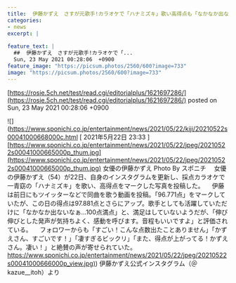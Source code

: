 ```yaml
---
title:  伊藤かずえ　さすが元歌手!カラオケで「ハナミズキ」歌い高得点も「なかなか出ないなぁ…100点満点」  
categories:
- news
excerpt: |
  
feature_text: |
  ##  伊藤かずえ　さすが元歌手!カラオケで「...
  Sun, 23 May 2021 00:28:06  +0900
feature_image: "https://picsum.photos/2560/600?image=733"
image: "https://picsum.photos/2560/600?image=733"
---
```


[https://rosie.5ch.net/test/read.cgi/editorialplus/1621697286/](https://rosie.5ch.net/test/read.cgi/editorialplus/1621697286/)
posted on Sun, 23 May 2021 00:28:06  +0900

<!--more-->

![](https://www.sponichi.co.jp/entertainment/news/2021/05/22/kiji/20210522s00041000668000c.html [ 2021年5月22日 23:33 ] [https://www.sponichi.co.jp/entertainment/news/2021/05/22/jpeg/20210522s00041000665000p_thum.jpg](https://www.sponichi.co.jp/entertainment/news/2021/05/22/jpeg/20210522s00041000665000p_thum.jpg) 女優の伊藤かずえ Photo By スポニチ 　女優の伊藤かずえ（54）が22日、自身のインスタグラムを更新し、採点カラオケで一青窈の「ハナミズキ」を歌い、高得点をマークした写真を投稿した。 　伊藤は前日にもツイッターなどで同曲を歌う動画を投稿。「96.771点」をマークしていたが、この日の得点は97.881点とさらにアップ。歌手としても活躍していただけに「なかなか出ないなぁ…100点満点」と、満足はしていないようだが、「伸び伸びとした発声が気持ちよく、感動を呼びます。音程もいいですよ」と評価されている。 　フォロワーからも「すごい！こんな点数出たことありません」「かずえさん、すごいです！」「凄すぎるビックリ」「また、得点が上がってる！かずえさん。凄い！」と絶賛の声が寄せられていた。 [https://www.sponichi.co.jp/entertainment/news/2021/05/22/jpeg/20210522s00041000666000p_view.jpg)](https://www.sponichi.co.jp/entertainment/news/2021/05/22/jpeg/20210522s00041000666000p_view.jpg)) 伊藤かずえ公式インスタグラム（＠kazue__itoh）より
